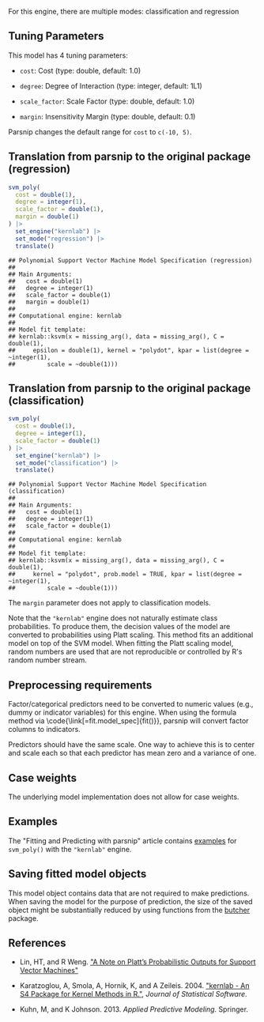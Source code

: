 


For this engine, there are multiple modes: classification and regression

## Tuning Parameters



This model has 4 tuning parameters:

- `cost`: Cost (type: double, default: 1.0)

- `degree`: Degree of Interaction (type: integer, default: 1L1)

- `scale_factor`: Scale Factor (type: double, default: 1.0)

- `margin`: Insensitivity Margin (type: double, default: 0.1)

Parsnip changes the default range for `cost` to `c(-10, 5)`.

## Translation from parsnip to the original package (regression)


``` r
svm_poly(
  cost = double(1),
  degree = integer(1),
  scale_factor = double(1), 
  margin = double(1)
) |>  
  set_engine("kernlab") |> 
  set_mode("regression") |> 
  translate()
```

```
## Polynomial Support Vector Machine Model Specification (regression)
## 
## Main Arguments:
##   cost = double(1)
##   degree = integer(1)
##   scale_factor = double(1)
##   margin = double(1)
## 
## Computational engine: kernlab 
## 
## Model fit template:
## kernlab::ksvm(x = missing_arg(), data = missing_arg(), C = double(1), 
##     epsilon = double(1), kernel = "polydot", kpar = list(degree = ~integer(1), 
##         scale = ~double(1)))
```

## Translation from parsnip to the original package (classification)


``` r
svm_poly(
  cost = double(1),
  degree = integer(1),
  scale_factor = double(1)
) |> 
  set_engine("kernlab") |> 
  set_mode("classification") |> 
  translate()
```

```
## Polynomial Support Vector Machine Model Specification (classification)
## 
## Main Arguments:
##   cost = double(1)
##   degree = integer(1)
##   scale_factor = double(1)
## 
## Computational engine: kernlab 
## 
## Model fit template:
## kernlab::ksvm(x = missing_arg(), data = missing_arg(), C = double(1), 
##     kernel = "polydot", prob.model = TRUE, kpar = list(degree = ~integer(1), 
##         scale = ~double(1)))
```

The `margin` parameter does not apply to classification models. 

Note that the `"kernlab"` engine does not naturally estimate class probabilities. To produce them, the decision values of the model are converted to probabilities using Platt scaling. This method fits an additional model on top of the SVM model. When fitting the Platt scaling model, random numbers are used that are not reproducible or controlled by R's random number stream.   

## Preprocessing requirements


Factor/categorical predictors need to be converted to numeric values (e.g., dummy or indicator variables) for this engine. When using the formula method via \\code{\\link[=fit.model_spec]{fit()}}, parsnip will convert factor columns to indicators.


Predictors should have the same scale. One way to achieve this is to center and 
scale each so that each predictor has mean zero and a variance of one.

## Case weights


The underlying model implementation does not allow for case weights. 

## Examples 

The "Fitting and Predicting with parsnip" article contains [examples](https://parsnip.tidymodels.org/articles/articles/Examples.html#svm-poly-kernlab) for `svm_poly()` with the `"kernlab"` engine.

## Saving fitted model objects


This model object contains data that are not required to make predictions. When saving the model for the purpose of prediction, the size of the saved object might be substantially reduced by using functions from the [butcher](https://butcher.tidymodels.org) package.


## References

 - Lin, HT, and R Weng. ["A Note on Platt’s Probabilistic Outputs for Support Vector Machines"](https://www.csie.ntu.edu.tw/~cjlin/papers/plattprob.pdf)
 
 - Karatzoglou, A,  Smola, A,  Hornik, K, and A Zeileis. 2004. ["kernlab - An S4 Package for Kernel Methods in R."](https://www.jstatsoft.org/article/view/v011i09), _Journal of Statistical Software_. 
 
 - Kuhn, M, and K Johnson. 2013. _Applied Predictive Modeling_. Springer.

